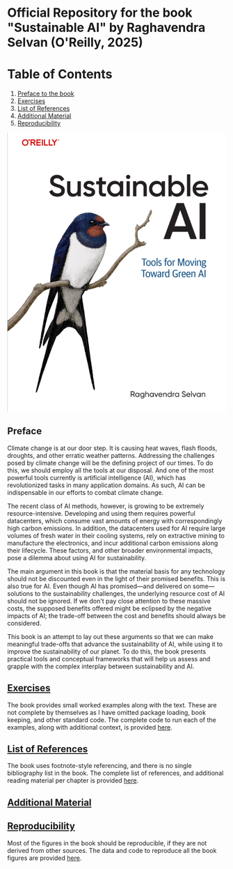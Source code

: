 # Official Repository for the book "Sustainable AI" by Raghavendra Selvan (O'Reilly, 2025)


# Table of Contents

1. [Preface to the book](#preface)
2. [Exercises](#exercises)
3. [List of References](#list-of-references)
4. [Additional Material](#additional-material)
5. [Reproducibility](#reproducibility)

![cover](figures/cover.png)

## Preface

Climate change is at our door step. It is causing heat waves, flash floods, droughts, and other erratic weather patterns. Addressing the challenges posed by climate change will be the defining project of our times. To do this, we should employ all the tools at our disposal. And one of the most powerful tools currently is artificial intelligence (AI), which has revolutionized tasks in many application domains. As such, AI can be indispensable in our efforts to combat climate change. 

The recent class of AI methods, however, is growing to be extremely resource-intensive. Developing and using them requires powerful datacenters, which consume vast amounts of energy with correspondingly high carbon emissions. In addition, the datacenters used for AI require large volumes of fresh water in their cooling systems, rely on extractive mining to manufacture the electronics, and incur additional carbon emissions along their lifecycle. These factors, and other broader environmental impacts, pose a dilemma about using AI for sustainability.

The main argument in this book is that the material basis for any technology should not be discounted even in the light of their promised benefits. This is also true for AI. Even though AI has promised—and delivered on some—solutions to the sustainability challenges, the underlying resource cost of AI should not be ignored. If we don't pay close attention to these massive costs, the supposed benefits offered might be eclipsed by the negative impacts of AI; the trade-off between the cost and benefits should always be considered. 

This book is an attempt to lay out these arguments so that we can make meaningful trade-offs that advance the sustainability of AI, while using it to improve the sustainability of our planet. To do this, the book presents practical tools and conceptual frameworks that will help us assess and grapple with the complex interplay between sustainability and AI.

## [Exercises](files/exercises.md)

The book provides small worked examples along with the text. These are not complete by themselves as I have omitted package loading, book keeping, and other standard code. The complete code to run each of the examples, along with additional context, is provided [here](files/exercises.md).

## [List of References](files/references.md)

The book uses footnote-style referencing, and there is no single bibliography list in the book. The complete list of references, and additional reading material per chapter is provided [here](files/references.md).

## [Additional Material](files/additional.md)

## [Reproducibility](files/reproducibility.md)

Most of the figures in the book should be reproducible, if they are not derived from other sources. The data and code to reproduce all the book figures are provided [here](files/reproducibility.md).
